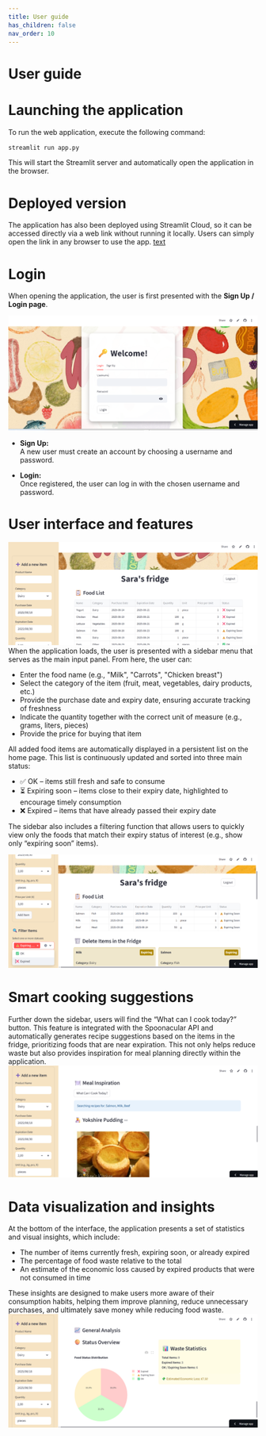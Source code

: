 ```yaml
---
title: User guide
has_children: false
nav_order: 10
---
```


# User guide

# Launching the application
To run the web application, execute the following command:

```bash
streamlit run app.py
```
This will start the Streamlit server and automatically open the application in the browser.

# Deployed version

The application has also been deployed using Streamlit Cloud, so it can be accessed directly via a web link without running it locally.
Users can simply open the link in any browser to use the app.
[text](https://wastedapp.streamlit.app//)

# Login
When opening the application, the user is first presented with the **Sign Up / Login page**.

![Interface](login.png)

- **Sign Up:**  
  A new user must create an account by choosing a username and password.  
 
- **Login:**  
  Once registered, the user can log in with the chosen username and password. 


# User interface and features
![Interface](homepage.png)
When the application loads, the user is presented with a sidebar menu that serves as the main input panel. From here, the user can:
- Enter the food name (e.g., "Milk", "Carrots", "Chicken breast")
- Select the category of the item (fruit, meat, vegetables, dairy products, etc.)
- Provide the purchase date and expiry date, ensuring accurate tracking of freshness
- Indicate the quantity together with the correct unit of measure (e.g., grams, liters, pieces)
- Provide the price for buying that item

All added food items are automatically displayed in a persistent list on the home page. This list is continuously updated and sorted into three main status:
- ✅ OK – items still fresh and safe to consume
- ⏳ Expiring soon – items close to their expiry date, highlighted to encourage timely consumption
- ❌ Expired – items that have already passed their expiry date

The sidebar also includes a filtering function that allows users to quickly view only the foods that match their expiry status of interest (e.g., show only “expiring soon” items).

![Filter](filter.png)

# Smart cooking suggestions
Further down the sidebar, users will find the “What can I cook today?” button.
This feature is integrated with the Spoonacular API and automatically generates recipe suggestions based on the items in the fridge, prioritizing foods that are near expiration.
This not only helps reduce waste but also provides inspiration for meal planning directly within the application.
![Meal inspiration](recipe.png)

# Data visualization and insights
At the bottom of the interface, the application presents a set of statistics and visual insights, which include:
- The number of items currently fresh, expiring soon, or already expired
- The percentage of food waste relative to the total
- An estimate of the economic loss caused by expired products that were not consumed in time

These insights are designed to make users more aware of their consumption habits, helping them improve planning, reduce unnecessary purchases, and ultimately save money while reducing food waste.
![Statistics](statistics.png)